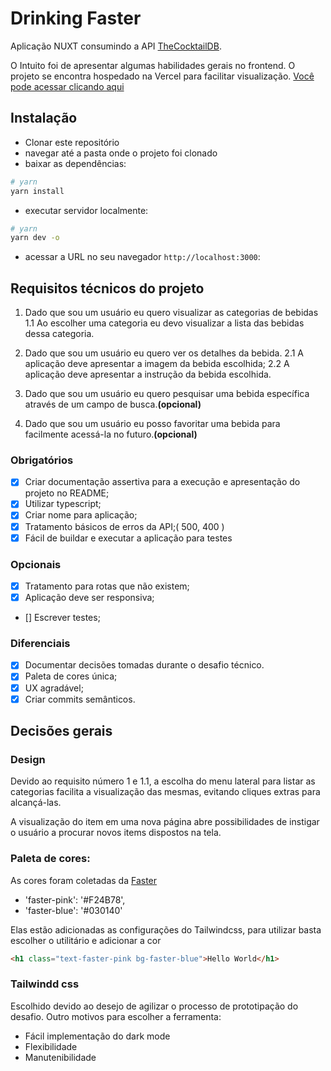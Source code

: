# Drinking Faster

Aplicação NUXT consumindo a API [TheCocktailDB](https://www.thecocktaildb.com/api.php).

O Intuito foi de apresentar algumas habilidades gerais no frontend.
O projeto se encontra hospedado na Vercel para facilitar visualização.
[Você pode acessar clicando aqui](https://drinking-faster.vercel.app/)

## Instalação

- Clonar este repositório
- navegar até a pasta onde o projeto foi clonado
- baixar as dependências:
```bash
# yarn
yarn install
```

- executar servidor localmente: 
```bash
# yarn
yarn dev -o 
```

- acessar a URL no seu navegador `http://localhost:3000`:

## Requisitos técnicos do projeto

1. Dado que sou um usuário eu quero visualizar as categorias de bebidas
  1.1 Ao escolher uma categoria eu devo visualizar a lista das bebidas dessa categoria.

2. Dado que sou um usuário eu quero ver os detalhes da bebida.
  2.1 A aplicação deve apresentar a imagem da bebida escolhida;
  2.2 A aplicação deve apresentar a instrução da bebida escolhida.

3. Dado que sou um usuário eu quero pesquisar uma bebida específica através de um campo de busca.**(opcional)**

4. Dado que sou um usuário eu posso favoritar uma bebida para facilmente acessá-la no futuro.**(opcional)**

### Obrigatórios

- [x] Criar documentação assertiva para a execução e apresentação do projeto no README;
- [x] Utilizar typescript;
- [x] Criar nome para aplicação;
- [x] Tratamento básicos de erros da API;( 500, 400 )
- [x] Fácil de buildar e executar a aplicação para testes

### Opcionais

- [x] Tratamento para rotas que não existem;
- [x] Aplicação deve ser responsiva;
- [] Escrever testes;

### Diferenciais

- [x] Documentar decisões tomadas durante o desafio técnico.
- [x] Paleta de cores única;
- [x] UX agradável;
- [x] Criar commits semânticos.

## Decisões gerais

### Design

Devido ao requisito número 1 e 1.1, a escolha do menu lateral para listar as categorias 
facilita a visualização das mesmas, evitando cliques extras para alcançá-las.

A visualização do item em uma nova página abre possibilidades de instigar o usuário a procurar novos items dispostos na tela.

### Paleta de cores:

As cores foram coletadas da [Faster](https://fstr.co)
- 'faster-pink': '#F24B78',
- 'faster-blue': '#030140'

Elas estão adicionadas as configurações do Tailwindcss, para utilizar basta escolher o utilitário e adicionar a cor
```html
<h1 class="text-faster-pink bg-faster-blue">Hello World</h1>
```

### Tailwindd css

Escolhido devido ao desejo de agilizar o processo de prototipação do desafio.
Outro motivos para escolher a ferramenta:
- Fácil implementação do dark mode
- Flexibilidade
- Manutenibilidade




